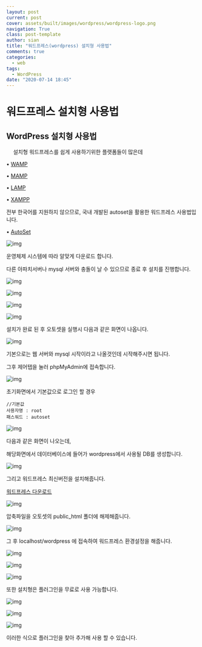 ```yaml
---
layout: post
current: post
cover: assets/built/images/wordpress/wordpress-logo.png
navigation: True
class: post-template
author: sian
title: "워드프레스(wordpress) 설치형 사용법"
comments: true
categories:
  - web
tags:
  - WordPress
date: "2020-07-14 18:45"
---
```


# 워드프레스 설치형 사용법

## WordPress 설치형 사용법
 
설치형 워드프레스를 쉽게 사용하기위한 플랫폼들이 많은데

• [WAMP](http://www.wampserver.com/en/)

• [MAMP](http://www.mamp.info/en/index.html)

• [LAMP](http://bitnami.org/stack/lampstack)

• [XAMPP](http://www.apachefriends.org/en/xampp.html)

전부 한국어를 지원하지 않으므로, 국내 개발된 autoset을 활용한 워드프레스 사용법입니다.

• [AutoSet](http://autoset.net/xe/download_autoset_10_7_2)

![img](\assets\built\images\wordpress\b1.png)

 
운영체제 시스템에 따라 알맞게 다운로드 합니다.

다른 아파치서버나 mysql 서버와 충돌이 날 수 있으므로 종료 후 설치를 진행합니다. 

![img](\assets\built\images\wordpress\b2.png)

![img](\assets\built\images\wordpress\b3.png)

![img](\assets\built\images\wordpress\b4.png)

![img](\assets\built\images\wordpress\b5.png)

설치가 완료 된 후 오토셋을 실행시 다음과 같은 화면이 나옵니다. 

![img](\assets\built\images\wordpress\b6.png)

기본으로는 웹 서버와 mysql 시작이라고 나올것인데 시작해주시면 됩니다.

그후 제어탭을 눌러 phpMyAdmin에 접속합니다. 

![img](\assets\built\images\wordpress\b7.png)

초기화면에서 기본값으로 로그인 할 경우

~~~
//기본값
사용자명 : root
패스워드 : autoset 
~~~

![img](\assets\built\images\wordpress\b8.png)

다음과 같은 화면이 나오는데,  

해당화면에서 데이터베이스에 들어가 wordpress에서 사용될 DB를 생성합니다.

![img](\assets\built\images\wordpress\b9.png)

그리고 워드프레스 최신버전을 설치해줍니다.

[워드프레스 다운로드](https://ko.wordpress.org/download/)

![img](\assets\built\images\wordpress\b10.png)
 
압축파일을 오토셋의 public_html 폴더에 해제해줍니다.

![img](\assets\built\images\wordpress\b11.png)

그 후 localhost/wordpress 에 접속하여 워드프레스 환경설정을 해줍니다.

![img](\assets\built\images\wordpress\b12.png)

![img](\assets\built\images\wordpress\b13.png)

![img](\assets\built\images\wordpress\b14.png)
 
또한 설치형은 플러그인을 무료로 사용 가능합니다.

![img](\assets\built\images\wordpress\b15.png)

![img](\assets\built\images\wordpress\b16.png)

![img](\assets\built\images\wordpress\b17.png)

이러한 식으로 플러그인을 찾아 추가해 사용 할 수 있습니다.
